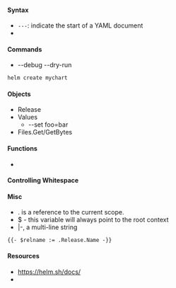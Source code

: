 <!-- helm template --output-dir ${output_dir} --name ${cluster_name} --values ./clusterconfig/${cluster_name}.yml ${helm_type} -->


#### Syntax
- `---`: indicate the start of a YAML document
-

#### Commands
- --debug --dry-run
```bash
helm create mychart


```

#### Objects
- Release
- Values
  - --set foo=bar
- Files.Get/GetBytes

#### Functions
-

#### Controlling Whitespace

#### Misc
- . is a reference to the current scope.
- $ - this variable will always point to the root context
- |-, a multi-line string

```text
{{- $relname := .Release.Name -}}
```

#### Resources
- https://helm.sh/docs/
-
